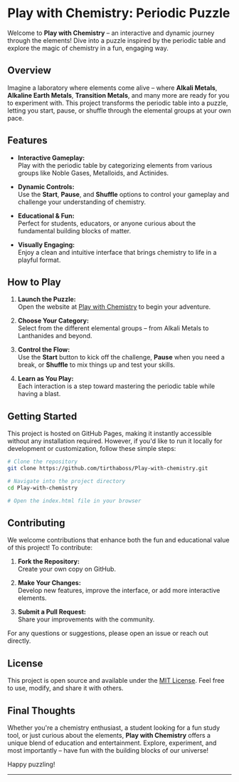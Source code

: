 # Play with Chemistry: Periodic Puzzle

Welcome to **Play with Chemistry** – an interactive and dynamic journey through the elements! Dive into a puzzle inspired by the periodic table and explore the magic of chemistry in a fun, engaging way.

## Overview

Imagine a laboratory where elements come alive – where **Alkali Metals**, **Alkaline Earth Metals**, **Transition Metals**, and many more are ready for you to experiment with. This project transforms the periodic table into a puzzle, letting you start, pause, or shuffle through the elemental groups at your own pace.

## Features

- **Interactive Gameplay:**  
  Play with the periodic table by categorizing elements from various groups like Noble Gases, Metalloids, and Actinides.

- **Dynamic Controls:**  
  Use the **Start**, **Pause**, and **Shuffle** options to control your gameplay and challenge your understanding of chemistry.

- **Educational & Fun:**  
  Perfect for students, educators, or anyone curious about the fundamental building blocks of matter.

- **Visually Engaging:**  
  Enjoy a clean and intuitive interface that brings chemistry to life in a playful format.

## How to Play

1. **Launch the Puzzle:**  
   Open the website at [Play with Chemistry](https://tirthaboss.github.io/Play-with-chemistry/) to begin your adventure.

2. **Choose Your Category:**  
   Select from the different elemental groups – from Alkali Metals to Lanthanides and beyond.

3. **Control the Flow:**  
   Use the **Start** button to kick off the challenge, **Pause** when you need a break, or **Shuffle** to mix things up and test your skills.

4. **Learn as You Play:**  
   Each interaction is a step toward mastering the periodic table while having a blast.

## Getting Started

This project is hosted on GitHub Pages, making it instantly accessible without any installation required. However, if you'd like to run it locally for development or customization, follow these simple steps:

```bash
# Clone the repository
git clone https://github.com/tirthaboss/Play-with-chemistry.git

# Navigate into the project directory
cd Play-with-chemistry

# Open the index.html file in your browser
```

## Contributing

We welcome contributions that enhance both the fun and educational value of this project! To contribute:

1. **Fork the Repository:**  
   Create your own copy on GitHub.

2. **Make Your Changes:**  
   Develop new features, improve the interface, or add more interactive elements.

3. **Submit a Pull Request:**  
   Share your improvements with the community.

For any questions or suggestions, please open an issue or reach out directly.

## License

This project is open source and available under the [MIT License](LICENSE). Feel free to use, modify, and share it with others.

## Final Thoughts

Whether you're a chemistry enthusiast, a student looking for a fun study tool, or just curious about the elements, **Play with Chemistry** offers a unique blend of education and entertainment. Explore, experiment, and most importantly – have fun with the building blocks of our universe!

Happy puzzling!

---
